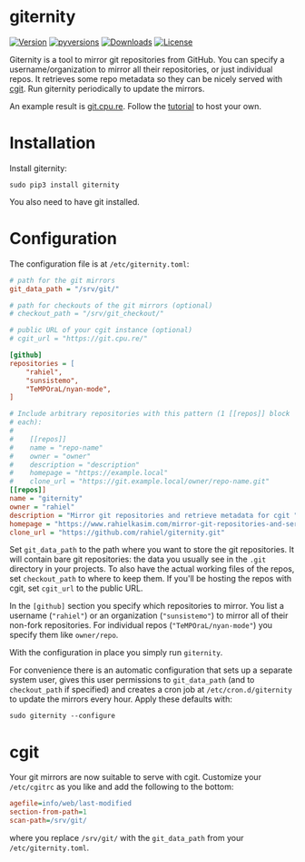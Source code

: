 # giternity

[![Version](https://img.shields.io/pypi/v/giternity.svg)](https://pypi.org/project/giternity/)
[![pyversions](https://img.shields.io/pypi/pyversions/giternity.svg)](https://pypi.org/project/giternity/)
[![Downloads](https://www.cpu.re/static/giternity/downloads.svg)](https://www.cpu.re/static/giternity/downloads-by-python-version.txt)
[![License](https://img.shields.io/badge/License-GPLv3+-blue.svg)](https://github.com/rahiel/giternity/blob/master/LICENSE.txt)

Giternity is a tool to mirror git repositories from GitHub. You can specify a
username/organization to mirror all their repositories, or just individual
repos. It retrieves some repo metadata so they can be nicely served with
[cgit][]. Run giternity periodically to update the mirrors.

An example result is [git.cpu.re][]. Follow the [tutorial][] to host your own.

[cgit]: https://git.zx2c4.com/cgit/about/
[git.cpu.re]: https://git.cpu.re/
[tutorial]: https://www.rahielkasim.com/mirror-git-repositories-and-serve-them-with-cgit/

# Installation

Install giternity:

``` shell
sudo pip3 install giternity
```

You also need to have git installed.

# Configuration

The configuration file is at `/etc/giternity.toml`:
<!-- TODO: ini should be toml when pygments has toml support -->
``` ini
# path for the git mirrors
git_data_path = "/srv/git/"

# path for checkouts of the git mirrors (optional)
# checkout_path = "/srv/git_checkout/"

# public URL of your cgit instance (optional)
# cgit_url = "https://git.cpu.re/"

[github]
repositories = [
    "rahiel",
    "sunsistemo",
    "TeMPOraL/nyan-mode",
]

# Include arbitrary repositories with this pattern (1 [[repos]] block
# each):
#
#    [[repos]]
#    name = "repo-name"
#    owner = "owner"
#    description = "description"
#    homepage = "https://example.local"
#    clone_url = "https://git.example.local/owner/repo-name.git"
[[repos]]
name = "giternity"
owner = "rahiel"
description = "Mirror git repositories and retrieve metadata for cgit "
homepage = "https://www.rahielkasim.com/mirror-git-repositories-and-serve-them-with-cgit/"
clone_url = "https://github.com/rahiel/giternity.git"
```

Set `git_data_path` to the path where you want to store the git repositories. It
will contain bare git repositories: the data you usually see in the `.git`
directory in your projects. To also have the actual working files of the repos,
set `checkout_path` to where to keep them. If you'll be hosting the repos with
cgit, set `cgit_url` to the public URL.

In the `[github]` section you specify which repositories to mirror. You list a
username (`"rahiel"`) or an organization (`"sunsistemo"`) to mirror all of their
non-fork repositories. For individual repos (`"TeMPOraL/nyan-mode"`) you specify
them like `owner/repo`.

With the configuration in place you simply run `giternity`.

For convenience there is an automatic configuration that sets up a separate
system user, gives this user permissions to `git_data_path` (and to
`checkout_path` if specified) and creates a cron job at `/etc/cron.d/giternity`
to update the mirrors every hour. Apply these defaults with:

``` shell
sudo giternity --configure
```

# cgit

Your git mirrors are now suitable to serve with cgit. Customize your
`/etc/cgitrc` as you like and add the following to the bottom:

``` ini
agefile=info/web/last-modified
section-from-path=1
scan-path=/srv/git/
```

where you replace `/srv/git/` with the `git_data_path` from your
`/etc/giternity.toml`.
